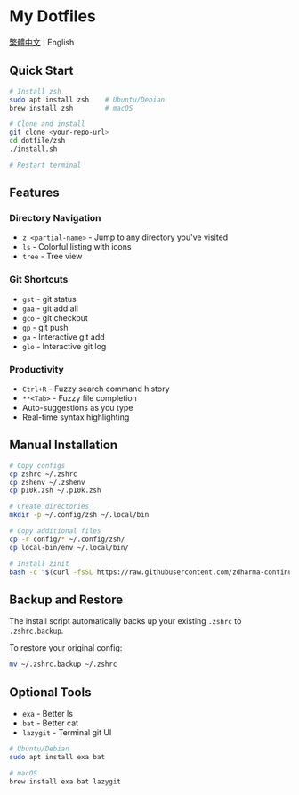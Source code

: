 # My Dotfiles

[繁體中文](./README.zh-TW.md) | English

## Quick Start

```bash
# Install zsh
sudo apt install zsh    # Ubuntu/Debian
brew install zsh        # macOS

# Clone and install
git clone <your-repo-url>
cd dotfile/zsh
./install.sh

# Restart terminal
```

## Features

### Directory Navigation
- `z <partial-name>` - Jump to any directory you've visited
- `ls` - Colorful listing with icons
- `tree` - Tree view

### Git Shortcuts
- `gst` - git status
- `gaa` - git add all
- `gco` - git checkout
- `gp` - git push
- `ga` - Interactive git add
- `glo` - Interactive git log

### Productivity
- `Ctrl+R` - Fuzzy search command history
- `**<Tab>` - Fuzzy file completion
- Auto-suggestions as you type
- Real-time syntax highlighting

## Manual Installation

```bash
# Copy configs
cp zshrc ~/.zshrc
cp zshenv ~/.zshenv
cp p10k.zsh ~/.p10k.zsh

# Create directories
mkdir -p ~/.config/zsh ~/.local/bin

# Copy additional files
cp -r config/* ~/.config/zsh/
cp local-bin/env ~/.local/bin/

# Install zinit
bash -c "$(curl -fsSL https://raw.githubusercontent.com/zdharma-continuum/zinit/HEAD/scripts/install.sh)"
```

## Backup and Restore

The install script automatically backs up your existing `.zshrc` to `.zshrc.backup`.

To restore your original config:
```bash
mv ~/.zshrc.backup ~/.zshrc
```

## Optional Tools

- `exa` - Better ls
- `bat` - Better cat
- `lazygit` - Terminal git UI

```bash
# Ubuntu/Debian
sudo apt install exa bat

# macOS
brew install exa bat lazygit
```

